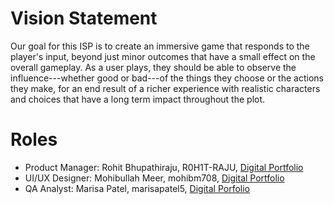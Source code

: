 # Vision Statement
Our goal for this ISP is to create an immersive game that responds to the player's input, beyond just minor outcomes that have a small effect on the overall gameplay. As a user plays, they should be able to observe the influence---whether good or bad---of the things they choose or the actions they make, for an end result of a richer experience with realistic characters and choices that have a long term impact throughout the plot.

# Roles
- Product Manager: Rohit Bhupathiraju, R0H1T-RAJU, [Digital Portfolio](https://www.codermerlin.academy/users/rohit-bhupathiraju/Digital%20Portfolio/)
- UI/UX Designer: Mohibullah Meer, mohibm708, [Digital Portfolio](https://www.codermerlin.academy/users/mohibullah-meer/Digital%20Portfolio/index.html)
- QA Analyst: Marisa Patel, marisapatel5, [Digital Porfolio](https://codermerlin.academy/users/marisa-patel/Digital%20Portfolio/index.html)
